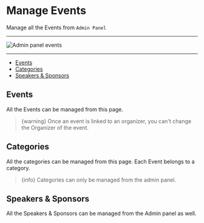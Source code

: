 # Manage Events

Manage all the Events from `Admin Panel`

---

![Admin panel events](https://eventmie-pro-docs.classiebit.com/images/16-admin-events.jpg "Admin panel events")

---

- [Events](#Events)
- [Categories](#Categories)
- [Speakers & Sponsors](#Speakers-Sponsors)


<a name="Events"></a>
## Events

All the Events can be managed from this page.

> {warning} Once an event is linked to an organizer, you can't change the Organizer of the event.


<a name="Categories"></a>
## Categories

All the categories can be managed from this page. Each Event belongs to a category.

> {info} Categories can only be managed from the admin panel.


<a name="Speakers-Sponsors"></a>
## Speakers & Sponsors

All the Speakers & Sponsors can be managed from the Admin panel as well.